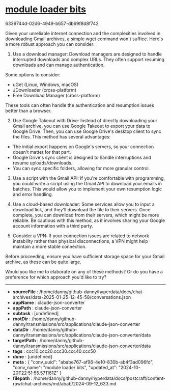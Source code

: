 # [module loader bits](https://claude.ai/chat/ababe767-af96-4e10-830b-ab4f3ad096fd)

6339744d-02d6-4949-b657-db69f8d8f742

 Given your unreliable internet connection and the complexities involved in downloading Gmail archives, a simple wget command won't suffice. Here's a more robust approach you can consider:

1. Use a download manager: 
Download managers are designed to handle interrupted downloads and complex URLs. They often support resuming downloads and can manage authentication.

Some options to consider:

- uGet (Linux, Windows, macOS)
- JDownloader (cross-platform)
- Free Download Manager (cross-platform)

These tools can often handle the authentication and resumption issues better than a browser.

2. Use Google Takeout with Drive:
Instead of directly downloading your Gmail archive, you can use Google Takeout to export your data to Google Drive. Then, you can use Google Drive's desktop client to sync the files. This method has several advantages:

- The initial export happens on Google's servers, so your connection doesn't matter for that part.
- Google Drive's sync client is designed to handle interruptions and resume uploads/downloads.
- You can sync specific folders, allowing for more granular control.

3. Use a script with the Gmail API:
If you're comfortable with programming, you could write a script using the Gmail API to download your emails in batches. This would allow you to implement your own resumption logic and error handling.

4. Use a cloud-based downloader:
Some services allow you to input a download link, and they'll download the file to their servers. Once complete, you can download from their servers, which might be more reliable. Be cautious with this method, as it involves sharing your Google account information with a third party.

5. Consider a VPN:
If your connection issues are related to network instability rather than physical disconnections, a VPN might help maintain a more stable connection.

Before proceeding, ensure you have sufficient storage space for your Gmail archive, as these can be quite large.

Would you like me to elaborate on any of these methods? Or do you have a preference for which approach you'd like to try?

---

* **sourceFile** : /home/danny/github-danny/hyperdata/docs/chat-archives/data-2025-01-25-12-45-58/conversations.json
* **appName** : claude-json-converter
* **appPath** : claude-json-converter
* **subtask** : [undefined]
* **rootDir** : /home/danny/github-danny/transmissions/src/applications/claude-json-converter
* **dataDir** : /home/danny/github-danny/transmissions/src/applications/claude-json-converter/data
* **targetPath** : /home/danny/github-danny/transmissions/src/applications/claude-json-converter/data
* **tags** : ccc10.ccc20.ccc30.ccc40.ccc50
* **done** : [undefined]
* **meta** : {
  "conv_uuid": "ababe767-af96-4e10-830b-ab4f3ad096fd",
  "conv_name": "module loader bits",
  "updated_at": "2024-10-20T22:51:55.571161Z"
}
* **filepath** : /home/danny/github-danny/hyperdata/docs/postcraft/content-raw/chat-archives/md/abab/2024-09-12_633.md